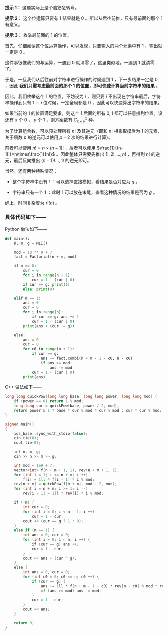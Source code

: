 **提示 1：** 这题实际上是个脑筋急转弯。

**提示 2：** 这个位运算只要有 $1$ 结果就是 $0$ 。所以从后往前推，只有最前面的那个 $1$ 有意义。

**提示 3：** 枚举最前面的 $1$ 的位置。

首先，仔细阅读这个位运算操作，可以发现，只要输入的两个元素中有 $1$ ，输出就一定是 $0$ 。

这件事很像我们的与运算，一遇到 $0$ 就清零了，这里类似地，一遇到 $1$ 就清零了。

于是，一旦我们从后往前对字符串进行操作的时候遇到 $1$ ，下一步结果一定是 $0$ ，因此 **我们只需考虑最前面的那个 $1$ 的位置，即可快速计算当前字符串的结果** 。

因此，我们枚举这个 $1$ 的位置。不妨设为 $i$ ，则只要 $i$ 不出现在字符串最后，字符串操作到只有 $1\sim i$ 位时候，一定全局都是 $0$ ，因此可以快速算出字符串的结果。

如果当前的 $1$ 的位置满足要求，则这个 $1$ 后面的所有 $0,1$ 都可以任意排列位置。设还有 $x$ 个 $0$ ， $y$ 个 $1$ ，则方案数有 $C_{x+y}^x$ 种。

为了计算组合数，可以预处理所有 $n!$ 及其逆元（即和 $n!$ 相乘取模后为 $1$ 的元素，关于质数 $p$ 的逆元可以使用 $p-2$ 次的结果进行计算）。

前者可以使用 $n!=n\times (n-1)!$ ，后者可以使用 $\frac{1}{(n-1)!}=n\times\frac{1}{n!}$ 。因此整体只需要先推出 $1!,2!,\dots,n!$ ，再得到 $n!$ 的逆元，最后反向推出 $(n-1)!\dots,1!$ 的逆元即可。

当然，还有两种特殊情况：

- 整个字符串中没有 $1$ ：可以选择直接模拟，看结果是否对应为 $g$ 。

- 字符串只有一个 $1$ ：此时 $1$ 可以放在末尾，查看这种情况的结果是否为 $g$ 。

综上，时间复杂度为 $\mathcal{O}(n)$ 。

### 具体代码如下——

Python 做法如下——

```Python []
def main():
    n, m, g = MII()

    mod = 10 ** 9 + 7
    fact = Factorial(n + m, mod)

    if m == 0:
        cur = 0
        for i in range(n - 1):
            cur = 1 - (cur | 0)
        if cur == g: print(1)
        else: print(0)

    elif m == 1:
        ans = 0
        cur = 0
        for i in range(n):
            if cur == g: ans += 1
            cur = 1 - (cur | 0)
        print(ans + (cur != g))

    else:
        ans = 0
        cur = 0
        for c0 in range(n + 1):
            if cur == g:
                ans += fact.combi(n + m - 1 - c0, n - c0)
                if ans >= mod:
                    ans -= mod
            cur = 1 - (cur | 0)
        print(ans)
```

C++ 做法如下——

```cpp []
long long quickPow(long long base, long long power, long long mod) {
    if (power == 0) return 1 % mod;
    long long cur = quickPow(base, power / 2, mod);
    return power & 1 ? base * cur % mod * cur % mod : cur * cur % mod; 
}

signed main()
{
    ios_base::sync_with_stdio(false);
    cin.tie(0);
    cout.tie(0);

    int n, m, g;
    cin >> n >> m >> g;

    int mod = 1e9 + 7;
    vector<int> f(n + m + 1, 1), rev(n + m + 1, 1);
    for (int i = 1; i <= n + m; i ++)
        f[i] = 1ll * f[i - 1] * i % mod;
    rev[n + m] = quickPow(f[n + m], mod - 2, mod);
    for (int i = n + m; i >= 1; i --)
        rev[i - 1] = 1ll * rev[i] * i % mod;

    if (!m) {
        int cur = 0;
        for (int i = 0; i < n - 1; i ++)
            cur = 1 - cur;
        cout << (cur == g ? 1 : 0);
    }
    else if (m == 1) {
        int ans = 0, cur = 0;
        for (int i = 0; i < n; i ++) {
            if (cur == g) ans ++;
            cur = 1 - cur;
        }
        cout << ans + (cur ^ g);
    }
    else {
        int ans = 0, cur = 0;
        for (int c0 = 0; c0 <= n; c0 ++) {
            if (cur == g) {
                ans += 1ll * f[n + m - 1 - c0] * rev[n - c0] % mod * rev[m - 1] % mod;
                if (ans >= mod) ans -= mod;
            }
            cur = 1 - cur;
        }
        cout << ans;
    }

    return 0;
}
```
